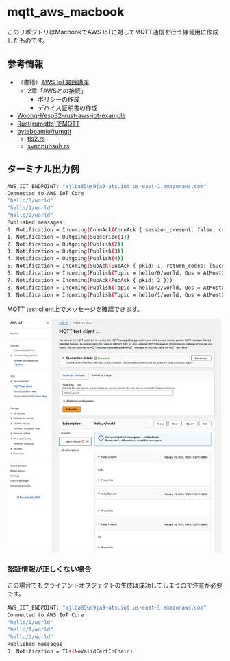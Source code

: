 # mqtt_aws_macbook
このリポジトリはMacbookでAWS IoTに対してMQTT通信を行う練習用に作成したものです。

## 参考情報

* （書籍）[AWS IoT実践講座](https://www.amazon.co.jp/AWS-IoT実践講座-～デバイスの制御からデータの収集・可視化・機械学習まで～-小林-嗣直/dp/4297145189)
  * 2章「AWSとの接続」
    * ポリシーの作成
    * デバイス証明書の作成
* [WoongH/esp32-rust-aws-iot-example](https://github.com/WoongH/esp32-rust-aws-iot-example)
* [Rust(rumqttc)でMQTT](https://www.emqx.com/ja/blog/how-to-use-mqtt-in-rust)
* [bytebeamio/rumqtt](https://github.com/bytebeamio/rumqtt)
  * [tls2.rs](https://github.com/bytebeamio/rumqtt/blob/main/rumqttc/examples/tls2.rs)
  * [syncpubsub.rs](https://github.com/bytebeamio/rumqtt/blob/main/rumqttc/examples/syncpubsub.rs)

## ターミナル出力例

```bash
AWS_IOT_ENDPOINT: "ajlba85us9ja9-ats.iot.us-east-1.amazonaws.com"
Connected to AWS IoT Core
"hello/0/world"
"hello/1/world"
"hello/2/world"
Published messages
0. Notification = Incoming(ConnAck(ConnAck { session_present: false, code: Success }))
1. Notification = Outgoing(Subscribe(1))
2. Notification = Outgoing(Publish(2))
3. Notification = Outgoing(Publish(3))
4. Notification = Outgoing(Publish(4))
5. Notification = Incoming(SubAck(SubAck { pkid: 1, return_codes: [Success(AtMostOnce)] }))
6. Notification = Incoming(Publish(Topic = hello/0/world, Qos = AtMostOnce, Retain = false, Pkid = 0, Payload Size = 0))
7. Notification = Incoming(PubAck(PubAck { pkid: 2 }))
8. Notification = Incoming(Publish(Topic = hello/2/world, Qos = AtMostOnce, Retain = false, Pkid = 0, Payload Size = 2))
9. Notification = Incoming(Publish(Topic = hello/1/world, Qos = AtMostOnce, Retain = false, Pkid = 0, Payload Size = 1))
```

MQTT test client上でメッセージを確認できます。

![](test.png)

### 認証情報が正しくない場合

この場合でもクライアントオブジェクトの生成は成功してしまうので注意が必要です。

```bash
AWS_IOT_ENDPOINT: "ajlba85us9ja9-ats.iot.us-east-1.amazonaws.com"
Connected to AWS IoT Core
"hello/0/world"
"hello/1/world"
"hello/2/world"
Published messages
0. Notification = Tls(NoValidCertInChain)
```
